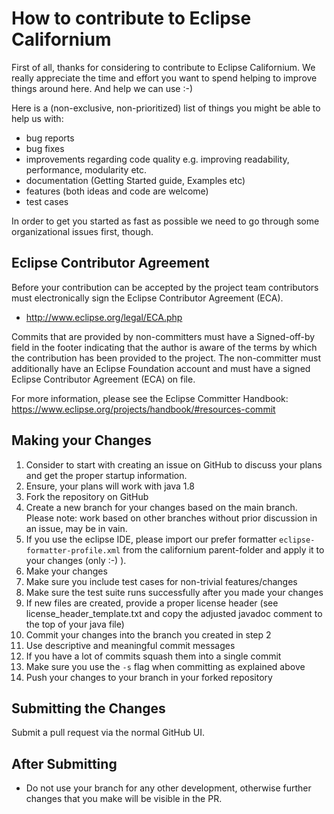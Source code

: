 # How to contribute to Eclipse Californium

First of all, thanks for considering to contribute to Eclipse Californium. We really appreciate the time and effort you want to spend helping to improve things around here. And help we can use :-)

Here is a (non-exclusive, non-prioritized) list of things you might be able to help us with:

* bug reports
* bug fixes
* improvements regarding code quality e.g. improving readability, performance, modularity etc.
* documentation (Getting Started guide, Examples etc)
* features (both ideas and code are welcome)
* test cases

In order to get you started as fast as possible we need to go through some organizational issues first, though.

## Eclipse Contributor Agreement

Before your contribution can be accepted by the project team contributors must
electronically sign the Eclipse Contributor Agreement (ECA).

* http://www.eclipse.org/legal/ECA.php

Commits that are provided by non-committers must have a Signed-off-by field in
the footer indicating that the author is aware of the terms by which the
contribution has been provided to the project. The non-committer must
additionally have an Eclipse Foundation account and must have a signed Eclipse
Contributor Agreement (ECA) on file.

For more information, please see the Eclipse Committer Handbook:
https://www.eclipse.org/projects/handbook/#resources-commit

## Making your Changes

1. Consider to start with creating an issue on GitHub to discuss your plans and get the proper startup information.
1. Ensure, your plans will work with java 1.8
1. Fork the repository on GitHub
1. Create a new branch for your changes based on the main branch.
   Please note: work based on other branches without prior discussion in an issue, may be in vain.
1. If you use the eclipse IDE, please import our prefer formatter `eclipse-formatter-profile.xml` from the californium parent-folder and apply it to your changes (only :-) ).
1. Make your changes 
1. Make sure you include test cases for non-trivial features/changes
1. Make sure the test suite runs successfully after you made your changes
1. If new files are created, provide a proper license header
   (see license_header_template.txt and copy the adjusted javadoc comment to the top of your java file)
1. Commit your changes into the branch you created in step 2
1. Use descriptive and meaningful commit messages
1. If you have a lot of commits squash them into a single commit
1. Make sure you use the `-s` flag when committing as explained above
1. Push your changes to your branch in your forked repository

## Submitting the Changes

Submit a pull request via the normal GitHub UI.

## After Submitting

* Do not use your branch for any other development, otherwise further changes that you make will be visible in the PR.

